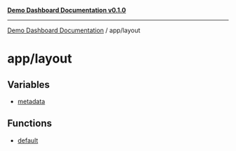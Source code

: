 [**Demo Dashboard Documentation v0.1.0**](../../README.md)

***

[Demo Dashboard Documentation](../../modules.md) / app/layout

# app/layout

## Variables

- [metadata](variables/metadata.md)

## Functions

- [default](functions/default.md)
